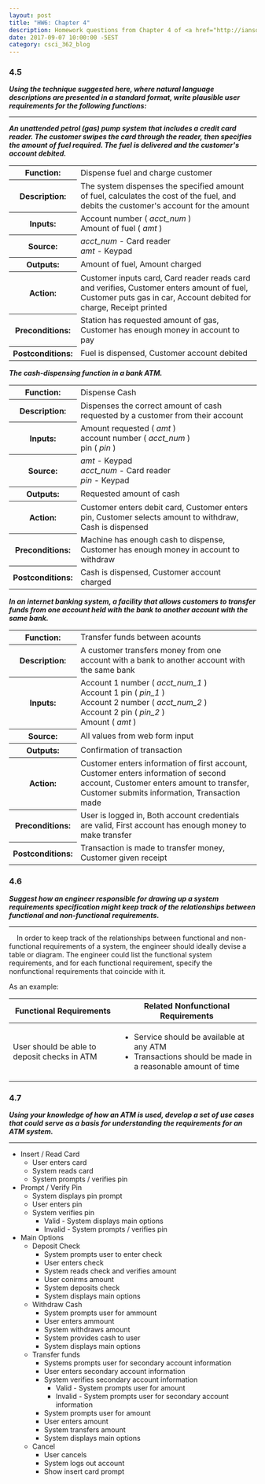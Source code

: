 ```yaml
---
layout: post
title: "HW6: Chapter 4"
description: Homework questions from Chapter 4 of <a href="http://iansommerville.com/software-engineering-book/" target="_blank"><em>Software Engineering 10th Edition</em></a> by Ian Sommerville.
date: 2017-09-07 10:00:00 -5EST
category: csci_362_blog
---
```


### 4.5
_**Using the technique suggested here, where natural language descriptions are presented in a standard format, write plausible user requirements for the following functions:**_

---
_**An unattended petrol (gas) pump system that includes a credit card reader. The customer swipes the card through the reader, then specifies the amount of fuel required. The fuel is delivered and the customer's account debited.**_

<table class="table table-bordered table-condensed">
  <tbody>
    <tr>
      <th class="col-sm-3 text-right">Function:</th>
      <td class="col-sm-9">Dispense fuel and charge customer</td>
    </tr>
    <tr>
      <th class="col-sm-3 text-right">Description:</th>
      <td class="col-sm-9">The system dispenses the specified amount of fuel, calculates the cost of the fuel, and debits the customer's account for the amount</td>
    </tr>
    <tr>
      <th class="col-sm-3 text-right">Inputs:</th>
      <td class="col-sm-9">
        Account number ( <em>acct_num</em> )
        <br>
        Amount of fuel ( <em>amt</em> )
      </td>
    </tr>
    <tr>
      <th class="col-sm-3 text-right">Source:</th>
      <td class="col-sm-9">
        <em>acct_num</em> - Card reader
        <br>
        <em>amt</em> - Keypad
      </td>
    </tr>
    <tr>
      <th class="col-sm-3 text-right">Outputs:</th>
      <td class="col-sm-9">Amount of fuel, Amount charged</td>
    </tr>
    <tr>
      <th class="col-sm-3 text-right">Action:</th>
      <td class="col-sm-9">Customer inputs card, Card reader reads card and verifies, Customer enters amount of fuel, Customer puts gas in car, Account debited for charge, Receipt printed</td>
    </tr>
    <tr>
      <th class="col-sm-3 text-right">Preconditions:</th>
      <td class="col-sm-9">Station has requested amount of gas, Customer has enough money in account to pay</td>
    </tr>
    <tr>
      <th class="col-sm-3 text-right">Postconditions:</th>
      <td class="col-sm-9">Fuel is dispensed, Customer account debited</td>
    </tr>
  </tbody>
</table>

_**The cash-dispensing function in a bank ATM.**_

<table class="table table-bordered table-condensed">
  <tbody>
    <tr>
      <th class="col-sm-3 text-right">Function:</th>
      <td class="col-sm-9">Dispense Cash</td>
    </tr>
    <tr>
      <th class="col-sm-3 text-right">Description:</th>
      <td class="col-sm-9">Dispenses the correct amount of cash requested by a customer from their account</td>
    </tr>
    <tr>
      <th class="col-sm-3 text-right">Inputs:</th>
      <td class="col-sm-9">
        Amount requested ( <em>amt</em> )
        <br>
        account number ( <em>acct_num</em> )
        <br>
        pin ( <em>pin</em> )
      </td>
    </tr>
    <tr>
      <th class="col-sm-3 text-right">Source:</th>
      <td class="col-sm-9">
        <em>amt</em> - Keypad
        <br>
        <em>acct_num</em> - Card reader
        <br>
        <em>pin</em> - Keypad
      </td>
    </tr>
    <tr>
      <th class="col-sm-3 text-right">Outputs:</th>
      <td class="col-sm-9">Requested amount of cash</td>
    </tr>
    <tr>
      <th class="col-sm-3 text-right">Action:</th>
      <td class="col-sm-9">Customer enters debit card, Customer enters pin, Customer selects amount to withdraw, Cash is dispensed</td>
    </tr>
    <tr>
      <th class="col-sm-3 text-right">Preconditions:</th>
      <td class="col-sm-9">Machine has enough cash to dispense, Customer has enough money in account to withdraw</td>
    </tr>
    <tr>
      <th class="col-sm-3 text-right">Postconditions:</th>
      <td class="col-sm-9">Cash is dispensed, Customer account charged</td>
    </tr>
  </tbody>
</table>

_**In an internet banking system, a facility that allows customers to transfer funds from one account held with the bank to another account with the same bank.**_

<table class="table table-bordered table-condensed">
  <tbody>
    <tr>
      <th class="col-sm-3 text-right">Function:</th>
      <td class="col-sm-9">Transfer funds between acounts</td>
    </tr>
    <tr>
      <th class="col-sm-3 text-right">Description:</th>
      <td class="col-sm-9">A customer transfers money from one account with a bank to another account with the same bank</td>
    </tr>
    <tr>
      <th class="col-sm-3 text-right">Inputs:</th>
      <td class="col-sm-9">
        Account 1 number ( <em>acct_num_1</em> )
        <br>
        Account 1 pin ( <em>pin_1</em> )
        <br>
        Account 2 number ( <em>acct_num_2</em> )
        <br>
        Account 2 pin ( <em>pin_2</em> )
        <br>
        Amount ( <em>amt</em> )
      </td>
    </tr>
    <tr>
      <th class="col-sm-3 text-right">Source:</th>
      <td class="col-sm-9">All values from web form input</td>
    </tr>
    <tr>
      <th class="col-sm-3 text-right">Outputs:</th>
      <td class="col-sm-9">Confirmation of transaction</td>
    </tr>
    <tr>
      <th class="col-sm-3 text-right">Action:</th>
      <td class="col-sm-9">Customer enters information of first account, Customer enters information of second account, Customer enters amount to transfer, Customer submits information, Transaction made</td>
    </tr>
    <tr>
      <th class="col-sm-3 text-right">Preconditions:</th>
      <td class="col-sm-9">User is logged in, Both account credentials are valid, First account has enough money to make transfer</td>
    </tr>
    <tr>
      <th class="col-sm-3 text-right">Postconditions:</th>
      <td class="col-sm-9">Transaction is made to transfer money, Customer given receipt</td>
    </tr>
  </tbody>
</table>

### 4.6
_**Suggest how an engineer responsible for drawing up a system requirements specification  might keep track of the relationships between functional and non-functional requirements.**_

---
&nbsp;&nbsp;&nbsp;&nbsp;In order to keep track of the relationships between functional and non-functional requirements of a system, the engineer should ideally devise a table or diagram. The engineer could list the functional system requirements, and for each functional requirement, specify the nonfunctional requirements that coincide with it.

As an example:
<table class="table table-bordered table-condensed">
  <thead>
    <tr>
      <th class="col-sm-6">Functional Requirements</th>
      <th class="col-sm-6">Related Nonfunctional Requirements</th>
    </tr>
  </thead>
  <tbody>
    <tr>
      <td>User should be able to deposit checks in ATM</td>
      <td>
        <ul>
          <li>Service should be available at any ATM</li>
          <li>Transactions should be made in a reasonable amount of time</li>
        </ul>
      </td>
    </tr>
  </tbody>
</table>

### 4.7
_**Using your knowledge of how an ATM is used, develop a set of use cases that could serve as a basis for understanding the requirements for an ATM system.**_

---

* Insert / Read Card
  * User enters card
  * System reads card
  * System prompts / verifies pin
* Prompt / Verify Pin
  * System displays pin prompt
  * User enters pin
  * System verifies pin
    * Valid - System displays main options
    * Invalid - System prompts / verifies pin
* Main Options
  * Deposit Check
    * System prompts user to enter check
    * User enters check
    * System reads check and verifies amount
    * User conirms amount
    * System deposits check
    * System displays main options
  * Withdraw Cash
    * System prompts user for ammount
    * User enters ammount
    * System withdraws amount
    * System provides cash to user
    * System displays main options
  * Transfer funds
    * Systems prompts user for secondary account information
    * User enters secondary account information
    * System verifies secondary account information
      * Valid - System prompts user for amount
      * Invalid - System prompts user for secondary account information
    * System prompts user for amount
    * User enters amount
    * System transfers amount
    * System displays main options
  * Cancel
    * User cancels
    * System logs out account
    * Show insert card prompt
